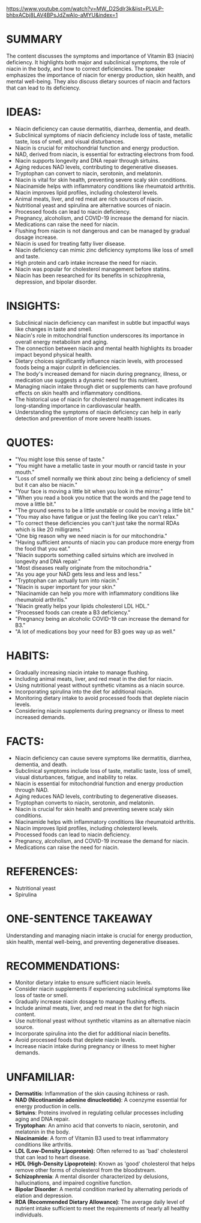
https://www.youtube.com/watch?v=MW_D2Sdlr3k&list=PLVLP-bhbxACbj8LAV4BPsJdZwAIo-aMYU&index=1

# SUMMARY
The content discusses the symptoms and importance of Vitamin B3 (niacin) deficiency. It highlights both major and subclinical symptoms, the role of niacin in the body, and how to correct deficiencies. The speaker emphasizes the importance of niacin for energy production, skin health, and mental well-being. They also discuss dietary sources of niacin and factors that can lead to its deficiency.

# IDEAS:
- Niacin deficiency can cause dermatitis, diarrhea, dementia, and death.
- Subclinical symptoms of niacin deficiency include loss of taste, metallic taste, loss of smell, and visual disturbances.
- Niacin is crucial for mitochondrial function and energy production.
- NAD, derived from niacin, is essential for extracting electrons from food.
- Niacin supports longevity and DNA repair through sirtuins.
- Aging reduces NAD levels, contributing to degenerative diseases.
- Tryptophan can convert to niacin, serotonin, and melatonin.
- Niacin is vital for skin health, preventing severe scaly skin conditions.
- Niacinamide helps with inflammatory conditions like rheumatoid arthritis.
- Niacin improves lipid profiles, including cholesterol levels.
- Animal meats, liver, and red meat are rich sources of niacin.
- Nutritional yeast and spirulina are alternative sources of niacin.
- Processed foods can lead to niacin deficiency.
- Pregnancy, alcoholism, and COVID-19 increase the demand for niacin.
- Medications can raise the need for niacin.
- Flushing from niacin is not dangerous and can be managed by gradual dosage increase.
- Niacin is used for treating fatty liver disease.
- Niacin deficiency can mimic zinc deficiency symptoms like loss of smell and taste.
- High protein and carb intake increase the need for niacin.
- Niacin was popular for cholesterol management before statins.
- Niacin has been researched for its benefits in schizophrenia, depression, and bipolar disorder.

# INSIGHTS:
- Subclinical niacin deficiency can manifest in subtle but impactful ways like changes in taste and smell.
- Niacin's role in mitochondrial function underscores its importance in overall energy metabolism and aging.
- The connection between niacin and mental health highlights its broader impact beyond physical health.
- Dietary choices significantly influence niacin levels, with processed foods being a major culprit in deficiencies.
- The body's increased demand for niacin during pregnancy, illness, or medication use suggests a dynamic need for this nutrient.
- Managing niacin intake through diet or supplements can have profound effects on skin health and inflammatory conditions.
- The historical use of niacin for cholesterol management indicates its long-standing importance in cardiovascular health.
- Understanding the symptoms of niacin deficiency can help in early detection and prevention of more severe health issues.

# QUOTES:
- "You might lose this sense of taste."
- "You might have a metallic taste in your mouth or rancid taste in your mouth."
- "Loss of smell normally we think about zinc being a deficiency of smell but it can also be niacin."
- "Your face is moving a little bit when you look in the mirror."
- "When you read a book you notice that the words and the page tend to move a little bit."
- "The ground seems to be a little unstable or could be moving a little bit."
- "You may also have fatigue or just the feeling like you can't relax."
- "To correct these deficiencies you can't just take the normal RDAs which is like 20 milligrams."
- "One big reason why we need niacin is for our mitochondria."
- "Having sufficient amounts of niacin you can produce more energy from the food that you eat."
- "Niacin supports something called sirtuins which are involved in longevity and DNA repair."
- "Most diseases really originate from the mitochondria."
- "As you age your NAD gets less and less and less."
- "Tryptophan can actually turn into niacin."
- "Niacin is super important for your skin."
- "Niacinamide can help you more with inflammatory conditions like rheumatoid arthritis."
- "Niacin greatly helps your lipids cholesterol LDL HDL."
- "Processed foods can create a B3 deficiency."
- "Pregnancy being an alcoholic COVID-19 can increase the demand for B3."
- "A lot of medications boy your need for B3 goes way up as well."

# HABITS:
- Gradually increasing niacin intake to manage flushing.
- Including animal meats, liver, and red meat in the diet for niacin.
- Using nutritional yeast without synthetic vitamins as a niacin source.
- Incorporating spirulina into the diet for additional niacin.
- Monitoring dietary intake to avoid processed foods that deplete niacin levels.
- Considering niacin supplements during pregnancy or illness to meet increased demands.

# FACTS:
- Niacin deficiency can cause severe symptoms like dermatitis, diarrhea, dementia, and death.
- Subclinical symptoms include loss of taste, metallic taste, loss of smell, visual disturbances, fatigue, and inability to relax.
- Niacin is essential for mitochondrial function and energy production through NAD.
- Aging reduces NAD levels, contributing to degenerative diseases.
- Tryptophan converts to niacin, serotonin, and melatonin.
- Niacin is crucial for skin health and preventing severe scaly skin conditions.
- Niacinamide helps with inflammatory conditions like rheumatoid arthritis.
- Niacin improves lipid profiles, including cholesterol levels.
- Processed foods can lead to niacin deficiency.
- Pregnancy, alcoholism, and COVID-19 increase the demand for niacin.
- Medications can raise the need for niacin.

# REFERENCES:
- Nutritional yeast
- Spirulina

# ONE-SENTENCE TAKEAWAY
Understanding and managing niacin intake is crucial for energy production, skin health, mental well-being, and preventing degenerative diseases.

# RECOMMENDATIONS:
- Monitor dietary intake to ensure sufficient niacin levels.
- Consider niacin supplements if experiencing subclinical symptoms like loss of taste or smell.
- Gradually increase niacin dosage to manage flushing effects.
- Include animal meats, liver, and red meat in the diet for high niacin content.
- Use nutritional yeast without synthetic vitamins as an alternative niacin source.
- Incorporate spirulina into the diet for additional niacin benefits.
- Avoid processed foods that deplete niacin levels.
- Increase niacin intake during pregnancy or illness to meet higher demands.

# UNFAMILIAR:
- **Dermatitis**: Inflammation of the skin causing itchiness or rash.
- **NAD (Nicotinamide adenine dinucleotide)**: A coenzyme essential for energy production in cells.
- **Sirtuins**: Proteins involved in regulating cellular processes including aging and DNA repair.
- **Tryptophan**: An amino acid that converts to niacin, serotonin, and melatonin in the body.
- **Niacinamide**: A form of Vitamin B3 used to treat inflammatory conditions like arthritis.
- **LDL (Low-Density Lipoprotein)**: Often referred to as 'bad' cholesterol that can lead to heart disease.
- **HDL (High-Density Lipoprotein)**: Known as 'good' cholesterol that helps remove other forms of cholesterol from the bloodstream.
- **Schizophrenia**: A mental disorder characterized by delusions, hallucinations, and impaired cognitive function.
- **Bipolar Disorder**: A mental condition marked by alternating periods of elation and depression.
- **RDA (Recommended Dietary Allowance)**: The average daily level of nutrient intake sufficient to meet the requirements of nearly all healthy individuals.
